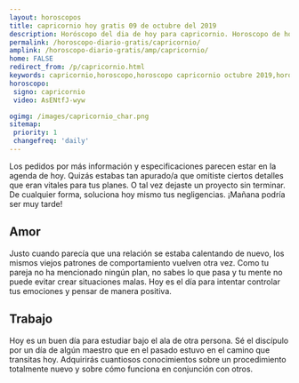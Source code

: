 ```yaml
---
layout: horoscopos
title: capricornio hoy gratis 09 de octubre del 2019 
description: Horóscopo del dia de hoy para capricornio. Horoscopo de hoy 09 de octubre del 2019. Las predicciones de amor, trabajo, vida personal gratis.
permalink: /horoscopo-diario-gratis/capricornio/
amplink: /horoscopo-diario-gratis/amp/capricornio/
home: FALSE
redirect_from: /p/capricornio.html
keywords: capricornio,horoscopo,horoscopo capricornio octubre 2019,horoscopo capricornio hoy,tarot capricornio octubre 2019,horoscopo capricornio,tarot capricornio hoy,horoscopo de hoy,horoscopo diario,tarot del amor,horoscopo de hoy capricornio,horoscopo diario del tarot, Horoscopo de hoy capricornio 09 de octubre del 2019,horóscopo del día
horoscopo:
 signo: capricornio
 video: AsENtfJ-wyw

ogimg: /images/capricornio_char.png
sitemap:
 priority: 1
 changefreq: 'daily'
---
```



Los pedidos por más información y especificaciones parecen estar en la agenda de hoy. Quizás estabas tan apurado/a que omitiste ciertos detalles que eran vitales para tus planes. O tal vez dejaste un proyecto sin terminar. De cualquier forma, soluciona hoy mismo tus negligencias. ¡Mañana podría ser muy tarde!

## Amor

Justo cuando parecía que una relación se estaba calentando de nuevo, los mismos viejos patrones de comportamiento vuelven otra vez. Como tu pareja no ha mencionado ningún plan, no sabes lo que pasa y tu mente no puede evitar crear situaciones malas. Hoy es el día para intentar controlar tus emociones y pensar de manera positiva.

## Trabajo

Hoy es un buen día para estudiar bajo el ala de otra persona. Sé el discípulo por un día de algún maestro que en el pasado estuvo en el camino que transitas hoy. Adquirirás cuantiosos conocimientos sobre un procedimiento totalmente nuevo y sobre cómo funciona en conjunción con otros.